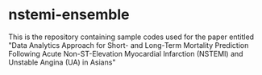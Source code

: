 # nstemi-ensemble
This is the repository containing sample codes used for the paper entitled "Data Analytics Approach for Short- and Long-Term Mortality Prediction Following Acute Non-ST-Elevation Myocardial Infarction (NSTEMI) and Unstable Angina (UA) in Asians"
